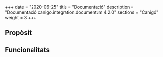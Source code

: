 +++
date        = "2020-06-25"
title       = "Documentació"
description = "Documentació canigo.integration.documentum 4.2.0"
sections    = "Canigó"
weight      = 3
+++

## Propòsit



## Funcionalitats
